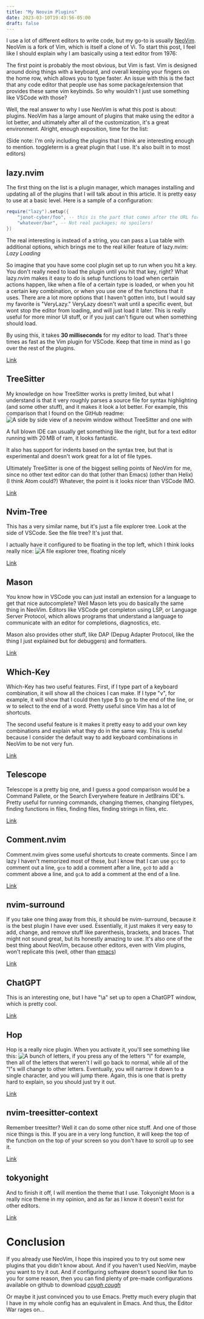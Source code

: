 ```yaml
---
title: "My Neovim Plugins"
date: 2023-03-10T19:43:56-05:00
draft: false
---
```

I use a lot of different editors to write code, but my go-to is usually [NeoVim](http://neovim.io/). NeoVim is a fork of Vim, which is itself a clone of Vi. To start this post, I feel like I should explain why I am basically using a text editor from 1976:

The first point is probably the most obvious, but Vim is fast. Vim is designed around doing things with a keyboard, and overall keeping your fingers on the home row, which allows you to type faster. An issue with this is the fact that any code editor that people use has some package/extension that provides these same vim keybinds. So why wouldn't I just use something like VSCode with those?

Well, the real answer to why I use NeoVim is what this post is about: plugins. NeoVim has a large amount of plugins that make using the editor a lot better, and ultimately after all of the customization, it's a great environment. Alright, enough exposition, time for the list:

(Side note: I'm only including the plugins that I think are interesting enough to mention. toggleterm is a great plugin that I use. It's also built in to most editors)

## lazy.nvim
The first thing on the list is a plugin manager, which manages installing and updating all of the plugins that I will talk about in this article. It is pretty easy to use at a basic level. Here is a sample of a configuration:
```lua
require("lazy").setup({
	"jonot-cyber/foo", -- this is the part that comes after the URL for a github repo.
	"whatever/bar", -- Not real packages; no spoilers!
})
```

The real interesting is instead of a string, you can pass a Lua table with additional options, which brings me to the real killer feature of lazy.nvim: *Lazy Loading*

So imagine that you have some cool plugin set up to run when you hit a key. You don't really need to load the plugin until you hit that key, right? What lazy.nvim makes it easy to do is setup functions to load when certain actions happen, like when a file of a certain type is loaded, or when you hit a certain key combination, or when you use one of the functions that it uses. There are a lot more options that I haven't gotten into, but I would say my favorite is "VeryLazy." VeryLazy doesn't wait until a specific event, but wont stop the editor from loading, and will just load it later. This is really useful for more minor UI stuff, or if you just can't figure out when something should load.

By using this, it takes **30 milliseconds** for my editor to load. That's three times as fast as the Vim plugin for VSCode. Keep that time in mind as I go over the rest of the plugins.

[Link](https://github.com/folke/lazy.nvim)

## TreeSitter
My knowledge on how TreeSitter works is pretty limited, but what I understand is that it very roughly parses a source file for syntax highlighting (and some other stuff), and it makes it look a lot better. For example, this comparison that I found on the GitHub readme: ![A side by side view of a neovim window without TreeSitter and one with](https://user-images.githubusercontent.com/2361214/202753610-e923bf4e-e88f-494b-bb1e-d22a7688446f.png)

A full blown IDE can usually get something like the right, but for a text editor running with 20 MB of ram, it looks fantastic. 

It also has support for indents based on the syntax tree, but that is experimental and doesn't work great for a lot of file types.

Ultimately TreeSitter is one of the biggest selling points of NeoVim for me, since no other text editor can do that (other than Emacs) (other than Helix) (I think Atom could?) Whatever, the point is it looks nicer than VSCode IMO.

[Link](https://github.com/nvim-treesitter/nvim-treesitter)

## Nvim-Tree
This has a very similar name, but it's just a file explorer tree. Look at the side of VSCode. See the file tree? It's just that.

I actually have it configured to be floating in the top left, which I think looks really nice: ![A file explorer tree, floating nicely](nvim-tree.png)

[Link](https://github.com/nvim-tree/nvim-tree.lua)

## Mason
You know how in VSCode you can just install an extension for a language to get that nice autocomplete? Well Mason lets you do basically the same thing in NeoVim. Editors like VSCode get completon using LSP, or Language Server Protocol, which allows programs that understand a language to communicate with an editor for completions, diagnostics, etc.

Mason also provides other stuff, like DAP (Depug Adapter Protocol, like the thing I just explained but for debuggers) and formatters.

[Link](https://github.com/williamboman/mason.nvim)

## Which-Key
Which-Key has two useful features. First, if I type part of a keyboard combination, it will show all the choices I can make. If I type "v", for example, it will show that I could then type $ to go to the end of the line, or w to select to the end of a word. Pretty useful since Vim has a lot of shortcuts.

The second useful feature is it makes it pretty easy to add your own key combinations and explain what they do in the same way. This is useful because I consider the default way to add keyboard combinations in NeoVim to be not very fun.

[Link](https://github.com/folke/which-key.nvim) 

## Telescope
Telescope is a pretty big one, and I guess a good comparison would be a Command Pallete, or the Search Everywhere feature in JetBrains IDE's. Pretty useful for running commands, changing themes, changing filetypes, finding functions in files, finding files, finding strings in files, etc.

[Link](https://github.com/nvim-telescope/telescope.nvim)

## Comment.nvim
Comment.nvim gives some useful shortcuts to create comments. Since I am lazy I haven't memorized most of these, but I know that I can use `gcc` to comment out a line, `gco` to add a comment after a line, `gcO` to add a comment above a line, and `gcA` to add a comment at the end of a line.

[Link](https://github.com/numToStr/Comment.nvim)

## nvim-surround
If you take one thing away from this, it should be nvim-surround, because it is the best plugin I have ever used. Essentially, it just makes it very easy to add, change, and remove stuff like parenthesis, brackets, and braces. That might not sound great, but its honestly amazing to use. It's also one of the best thing about NeoVim, because other editors, even with Vim plugins, won't replicate this (well, other than [emacs](https://melpa.org/#/evil-surround))

[Link](https://github.com/kylechui/nvim-surround)

## ChatGPT
This is an interesting one, but I have "\a" set up to open a ChatGPT window, which is pretty cool.

[Link](https://github.com/jackMort/ChatGPT.nvim)

## Hop
Hop is a really nice plugin. When you activate it, you'll see something like this: ![A bunch of letters](hop1.png), if you press any of the letters "l" for example, then all of the letters that weren't l will go back to normal, while all of the "l"s will change to other letters. Eventually, you will narrow it down to a single character, and you will jump there. Again, this is one that is pretty hard to explain, so you should just try it out.

[Link](https://github.com/phaazon/hop.nvim)

## nvim-treesitter-context
Remember treesitter? Well it can do some other nice stuff. And one of those nice things is this. If you are in a very long function, it will keep the top of the function on the top of your screen so you don't have to scroll up to see it.

[Link](https://github.com/nvim-treesitter/nvim-treesitter-context)

## tokyonight
And to finish it off, I will mention the theme that I use. Tokyonight Moon is a really nice theme in my opinion, and as far as I know it doesn't exist for other editors.

[Link](https://github.com/folke/tokyonight.nvim)

# Conclusion
If you already use NeoVim, I hope this inspired you to try out some new plugins that you didn't know about. And if you haven't used NeoVim, maybe you want to try it out. And if configuring software doesn't sound like fun to you for some reason, then you can find plenty of pre-made configurations available on github to download [*cough cough*](https://github.com/jonot-cyber/neovim)

Or maybe it just convinced you to use Emacs. Pretty much every plugin that I have in my whole config has an equivalent in Emacs. And thus, the Editor War rages on...
